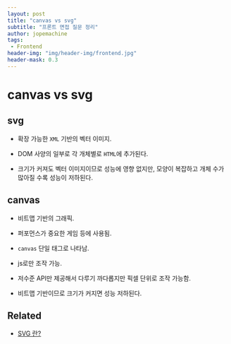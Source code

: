 ```yaml
---
layout: post
title: "canvas vs svg"
subtitle: "프론트 면접 질문 정리"
author: jopemachine
tags: 
 - Frontend
header-img: "img/header-img/frontend.jpg"
header-mask: 0.3
---
```


# canvas vs svg

## svg

- 확장 가능한 `XML` 기반의 벡터 이미지.

- DOM 사양의 일부로 각 개체별로 `HTML`에 추가된다.

- 크기가 커져도 벡터 이미지이므로 성능에 영향 없지만, 모양이 복잡하고 개체 수가 많아질 수록 성능이 저하된다.

## canvas

- 비트맵 기반의 그래픽.

- 퍼포먼스가 중요한 게임 등에 사용됨.

- `canvas` 단일 태그로 나타남.

- js로만 조작 가능.

- 저수준 API만 제공해서 다루기 까다롭지만 픽셀 단위로 조작 가능함.

- 비트맵 기반이므로 크기가 커지면 성능 저하된다.

## Related

- [SVG 란?](https://www.youtube.com/watch?v=knwej7J-bpU)